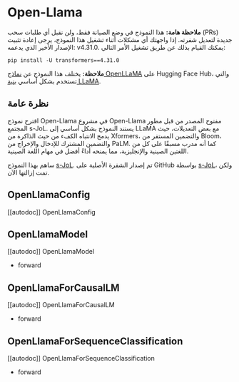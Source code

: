 # Open-Llama

**ملاحظة هامة:**
هذا النموذج في وضع الصيانة فقط، ولن نقبل أي طلبات سحب (PRs) جديدة لتعديل شفرته.
إذا واجهتك أي مشكلات أثناء تشغيل هذا النموذج، يرجى إعادة تثبيت الإصدار الأخير الذي يدعمه: v4.31.0. يمكنك القيام بذلك عن طريق تشغيل الأمر التالي:

```
pip install -U transformers==4.31.0
```

**ملاحظة:** يختلف هذا النموذج عن [نماذج OpenLLaMA](https://huggingface.co/models?search=openllama) على Hugging Face Hub، والتي تستخدم بشكل أساسي [بنية LLaMA](llama).

## نظرة عامة
اقترح نموذج Open-Llama في مشروع Open-Llama مفتوح المصدر من قبل مطور المجتمع s-JoL.
يستند النموذج بشكل أساسي إلى LLaMA مع بعض التعديلات، حيث يدمج الانتباه الكفء من حيث الذاكرة من Xformers، والتضمين المستقر من Bloom، والتضمين المشترك للإدخال والإخراج من PaLM.
كما أنه مدرب مسبقًا على كل من اللغتين الصينية والإنجليزية، مما يمنحه أداءً أفضل في مهام اللغة الصينية.

ساهم بهذا النموذج [s-JoL](https://huggingface.co/s-JoL).
تم إصدار الشفرة الأصلية على GitHub بواسطة [s-JoL](https://github.com/s-JoL)، ولكن تمت إزالتها الآن.

## OpenLlamaConfig
[[autodoc]] OpenLlamaConfig

## OpenLlamaModel
[[autodoc]] OpenLlamaModel

- forward

## OpenLlamaForCausalLM
[[autodoc]] OpenLlamaForCausalLM

- forward

## OpenLlamaForSequenceClassification
[[autodoc]] OpenLlamaForSequenceClassification

- forward